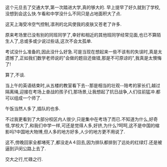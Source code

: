 <p>这个元旦去了交通大学,第一次踏进大学,真的够大的.&nbsp;早上提早了好久就到了学校,没想到会这么快.乍看和中学没什么不同只是占地面积大了点.</p><p>这天上海受冷空气控制,凛冽的北风使我的皮肤又苍老了许多.</p><p>原来考场里已没有别的同班同学了,幸好和相近的其他班同学经常见面,也已不算陌生人了,总或多或少说过些话,这次不会太孤单.</p><p>考试没什么准备的,因此没什么好急.可是当现在想起来一些不该有的失误时,真是太遗憾了,正如我们数学老师说的"会做的题目还做错,那是不可原谅的",我真是太懊悔了!</p><p>算了,不谈.</p><p>当上午的英语结束时,从五楼的教室看下去--那是相当的壮观--陪考的家长们,越过隔离绳,迎接在考场上奋战的孩子们,那场景,让我想起了抗日战争,人们往前猛冲.都可以组成一个师了.</p><p>午饭当然人多了,插队的也多.</p><p>不过我更看到了大部分校区内人很少,只是集中在考场了而已.不知道为什么,好奇怪,学校大了,和我们中学一样,可还是觉得人多,好挤,为什么?呵呵,这不是中国的缩影吗?中国地大物博,但人多的地方好多,人少的地方更不用说了.</p><p>这不,傍晚回家全都堵死了,都没走A４回去,因为排队都排到了远处的红绿灯.还是被逼到沪闵公路上去了.</p><p>交大之行,忙碌之行.</p>